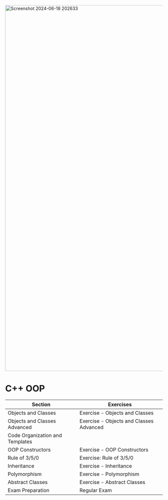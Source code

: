 
<img width="1172" alt="Screenshot 2024-06-18 202633" src="https://github.com/svetlanasieber/Software-Engineering--Path-SoftUni/assets/135451084/1560f77b-39ed-4d72-8294-ffdde5e25eb8">


# C++ OOP

| Section                          | Exercises                         |
|----------------------------------|-----------------------------------|
| Objects and Classes              | Exercise - Objects and Classes    |
| Objects and Classes Advanced     | Exercise - Objects and Classes Advanced |
| Code Organization and Templates  |                                   |
| OOP Constructors                 | Exercise - OOP Constructors       |
| Rule of 3/5/0                    | Exercise: Rule of 3/5/0           |
| Inheritance                      | Exercise - Inheritance            |
| Polymorphism                     | Exercise - Polymorphism           |
| Abstract Classes                 | Exercise - Abstract Classes       |
| Exam Preparation                 | Regular Exam                      |

